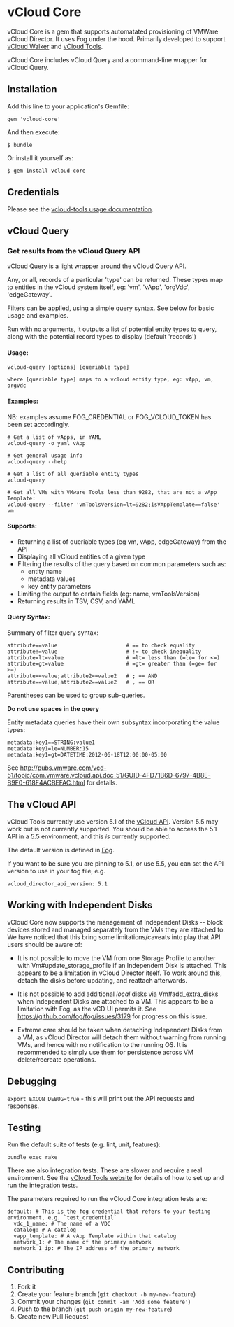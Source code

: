 # vCloud Core

vCloud Core is a gem that supports automatated provisioning of VMWare vCloud Director. It uses Fog under the hood. Primarily developed to support [vCloud Walker](https://github.com/gds-operations/vcloud-walker) and [vCloud Tools](https://github.com/gds-operations/vcloud-tools).

vCloud Core includes vCloud Query and a command-line wrapper for vCloud Query.

## Installation

Add this line to your application's Gemfile:

    gem 'vcloud-core'

And then execute:

    $ bundle

Or install it yourself as:

    $ gem install vcloud-core

## Credentials

Please see the [vcloud-tools usage documentation](http://gds-operations.github.io/vcloud-tools/usage/).

## vCloud Query

### Get results from the vCloud Query API

vCloud Query is a light wrapper around the vCloud Query API.

Any, or all, records of a particular 'type' can be returned. These types map to 
entities in the vCloud system itself, eg: 'vm', 'vApp', 'orgVdc', 'edgeGateway'.

Filters can be applied, using a simple query syntax. See below for basic usage and
examples.

Run with no arguments, it outputs a list of potential entity types to query, along
with the potential record types to display (default 'records')

#### Usage:

    vcloud-query [options] [queriable type]

    where [queriable type] maps to a vcloud entity type, eg: vApp, vm, orgVdc

#### Examples:

NB: examples assume FOG_CREDENTIAL or FOG_VCLOUD_TOKEN has been set accordingly.

    # Get a list of vApps, in YAML
    vcloud-query -o yaml vApp

    # Get general usage info
    vcloud-query --help

    # Get a list of all queriable entity types
    vcloud-query

    # Get all VMs with VMware Tools less than 9282, that are not a vApp Template:
    vcloud-query --filter 'vmToolsVersion=lt=9282;isVAppTemplate==false' vm

#### Supports:

* Returning a list of queriable types (eg vm, vApp, edgeGateway) from the API
* Displaying all vCloud entities of a given type
* Filtering the results of the query based on common parameters such as:
  * entity name
  * metadata values
  * key entity parameters
* Limiting the output to certain fields (eg: name, vmToolsVersion)
* Returning results in TSV, CSV, and YAML

#### Query Syntax:

Summary of filter query syntax:

    attribute==value                      # == to check equality
    attribute!=value                      # != to check inequality
    attribute=lt=value                    # =lt= less than (=le= for <=)
    attribute=gt=value                    # =gt= greater than (=ge= for >=)
    attribute==value;attribute2==value2   # ; == AND
    attribute==value,attribute2==value2   # , == OR

Parentheses can be used to group sub-queries.

**Do not use spaces in the query**

Entity metadata queries have their own subsyntax incorporating the value types:

    metadata:key1==STRING:value1
    metadata:key1=le=NUMBER:15
    metadata:key1=gt=DATETIME:2012-06-18T12:00:00-05:00

See http://pubs.vmware.com/vcd-51/topic/com.vmware.vcloud.api.doc_51/GUID-4FD71B6D-6797-4B8E-B9F0-618F4ACBEFAC.html for details.

## The vCloud API

vCloud Tools currently use version 5.1 of the [vCloud API](http://pubs.vmware.com/vcd-51/index.jsp?topic=%2Fcom.vmware.vcloud.api.doc_51%2FGUID-F4BF9D5D-EF66-4D36-A6EB-2086703F6E37.html). Version 5.5 may work but is not currently supported. You should be able to access the 5.1 API in a 5.5 environment, and this *is* currently supported.

The default version is defined in [Fog](https://github.com/fog/fog/blob/244a049918604eadbcebd3a8eaaf433424fe4617/lib/fog/vcloud_director/compute.rb#L32).

If you want to be sure you are pinning to 5.1, or use 5.5, you can set the API version to use in your fog file, e.g.

`vcloud_director_api_version: 5.1`

## Working with Independent Disks

vCloud Core now supports the management of Independent Disks -- block devices
stored and managed separately from the VMs they are attached to. We have
noticed that this bring some limitations/caveats into play that API users
should be aware of:

* It is not possible to move the VM from one Storage Profile to another with
  Vm#update_storage_profile if an Independent Disk is attached. This appears to
  be a limitation in vCloud Director itself. To work around this, detach the
  disks before updating, and reattach afterwards.

* It is not possible to add additional *local* disks via Vm#add_extra_disks
  when Independent Disks are attached to a VM. This appears to be a limitation with
  Fog, as the vCD UI permits it. See https://github.com/fog/fog/issues/3179
  for progress on this issue.

* Extreme care should be taken when detaching Independent Disks from a VM, as
  vCloud Director will detach them without warning from running VMs, and hence
  with no notification to the running OS. It is recommended to simply use them for
  persistence across VM delete/recreate operations.

## Debugging

`export EXCON_DEBUG=true` - this will print out the API requests and responses.

## Testing

Run the default suite of tests (e.g. lint, unit, features):

    bundle exec rake

There are also integration tests. These are slower and require a real environment.
See the [vCloud Tools website](http://gds-operations.github.io/vcloud-tools/testing/) for details of how to set up and run the integration tests.

The parameters required to run the vCloud Core integration tests are:

````
default: # This is the fog credential that refers to your testing environment, e.g. `test_credential`
  vdc_1_name: # The name of a VDC
  catalog: # A catalog
  vapp_template: # A vApp Template within that catalog
  network_1: # The name of the primary network
  network_1_ip: # The IP address of the primary network
````
## Contributing

1. Fork it
2. Create your feature branch (`git checkout -b my-new-feature`)
3. Commit your changes (`git commit -am 'Add some feature'`)
4. Push to the branch (`git push origin my-new-feature`)
5. Create new Pull Request
